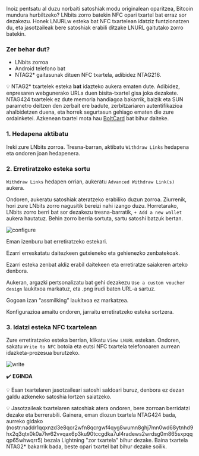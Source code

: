 Inoiz pentsatu al duzu norbaiti satoshiak modu originalean oparitzea, Bitcoin mundura hurbiltzeko? LNbits zorro batekin NFC opari txartel bat erraz sor dezakezu. Honek LNURLw esteka bat NFC txartelean idatziz funtzionatzen du, eta jasotzaileak bere satoshiak erabili ditzake LNURL gaitutako zorro batekin.

### Zer behar dut?
- LNbits zorroa
- Android telefono bat
- NTAG2* gaitasunak dituen NFC txartela, adibidez NTAG216.

💡 NTAG2* txartelek esteka **bat** idazteko aukera ematen dute. Adibidez, enpresaren webgunerako URLa duen bisita-txartel gisa joka dezakete. NTAG424 txartelek ez dute memoria handiagoa bakarrik, baizik eta SUN parametro deitzen den zerbait ere badute, zerbitzariaren autentifikazioa ahalbidetzen duena, eta horrek segurtasun gehiago ematen die zure ordainketei. Azkenean txartel mota hau [BoltCard](https://boltcard.org/) bat bihur daiteke.

### 1. Hedapena aktibatu
Ireki zure LNbits zorroa. Tresna-barran, aktibatu `Withdraw Links` hedapena eta ondoren joan hedapenera.

### 2. Erretiratzeko esteka sortu
`Withdraw Links` hedapen orrian, aukeratu `Advanced Withdraw Link(s)` aukera. 

Ondoren, aukeratu satoshiak ateratzeko erabiliko duzun zorroa. Ziurrenik, hori zure LNbits zorro nagusitik bereizi nahi izango duzu. Horretarako, LNbits zorro berri bat sor dezakezu tresna-barratik, `+ Add a new wallet` aukera hautatuz. Behin zorro berria sortuta, sartu satoshi batzuk bertan.

![configure](https://cdn.satellite.earth/9eefb0bcc03e218aac55a5c3bfa06f0cdd59d3b36959c58e3f2f88941cca0d01.webp)

Eman izenburu bat erretiratzeko estekari. 

Ezarri erreskatatu daitezkeen gutxieneko eta gehienezko zenbatekoak.

Ezarri esteka zenbat aldiz erabil daitekeen eta erretiratze saiakeren arteko denbora.

Aukeran, argazki pertsonalizatu bat gehi dezakezu `Use a custom voucher design` laukitxoa markatuz, eta .png irudi baten URL-a sartuz.

Gogoan izan “assmilking” laukitxoa ez markatzea.

Konfigurazioa amaitu ondoren, jarraitu erretiratzeko esteka sortzera.

### 3. Idatzi esteka NFC txartelean
Zure erretiratzeko esteka berrian, klikatu `View LNURL` estekan. Ondoren, sakatu `Write to NFC` botoia eta eutsi NFC txartela telefonoaren aurrean idazketa-prozesua burutzeko.

![write](https://cdn.satellite.earth/7d290d0c076c724af88089f3ad2bdc7c22cac5bc7bb521e5f28c5646a4fe350d.webp)

✔️ **EGINDA**

💡 Esan txartelaren jasotzaileari satoshi saldoari buruz, denbora ez dezan galdu azkeneko satoshia lortzen saiatzeko.

💡 Jasotzaileak txartelaren satoshiak atera ondoren, bere zorroan berridatzi dezake eta berrerabili. Gainera, eman diozun txartela NTAG424 bada, aurreko gidako (nostr:naddr1qqxnzd3e8qcr2wfn8qcrgwf4qyg8wumn8ghj7mn0wd68ytnhd9hx2q3qtx0k0a7lw62vvqax6p3ku90tccgdka7ul4radews2wrdsg0m865sxpqqqp65whwqrr5) bezala Lightning "zor txartela" bihur dezake. Baina txartela NTAG2* bakarrik bada, beste opari txartel bat bihur dezake soilik.
